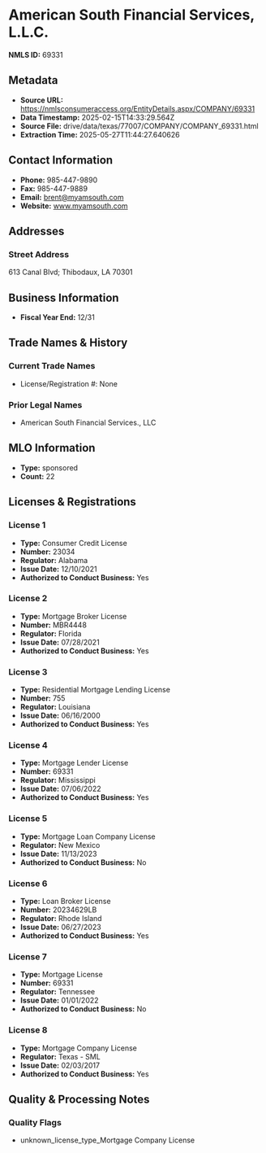 # American South Financial Services, L.L.C.

**NMLS ID:** 69331

## Metadata
- **Source URL:** https://nmlsconsumeraccess.org/EntityDetails.aspx/COMPANY/69331
- **Data Timestamp:** 2025-02-15T14:33:29.564Z
- **Source File:** drive/data/texas/77007/COMPANY/COMPANY_69331.html
- **Extraction Time:** 2025-05-27T11:44:27.640626

## Contact Information
- **Phone:** 985-447-9890
- **Fax:** 985-447-9889
- **Email:** brent@myamsouth.com
- **Website:** www.myamsouth.com

## Addresses
### Street Address
613 Canal Blvd; Thibodaux, LA 70301

## Business Information
- **Fiscal Year End:** 12/31

## Trade Names & History
### Current Trade Names
- License/Registration #: None

### Prior Legal Names
- American South Financial Services., LLC

## MLO Information
- **Type:** sponsored
- **Count:** 22

## Licenses & Registrations

### License 1
- **Type:** Consumer Credit License
- **Number:** 23034
- **Regulator:** Alabama
- **Issue Date:** 12/10/2021
- **Authorized to Conduct Business:** Yes

### License 2
- **Type:** Mortgage Broker License
- **Number:** MBR4448
- **Regulator:** Florida
- **Issue Date:** 07/28/2021
- **Authorized to Conduct Business:** Yes

### License 3
- **Type:** Residential Mortgage Lending License
- **Number:** 755
- **Regulator:** Louisiana
- **Issue Date:** 06/16/2000
- **Authorized to Conduct Business:** Yes

### License 4
- **Type:** Mortgage Lender License
- **Number:** 69331
- **Regulator:** Mississippi
- **Issue Date:** 07/06/2022
- **Authorized to Conduct Business:** Yes

### License 5
- **Type:** Mortgage Loan Company License
- **Regulator:** New Mexico
- **Issue Date:** 11/13/2023
- **Authorized to Conduct Business:** No

### License 6
- **Type:** Loan Broker License
- **Number:** 20234629LB
- **Regulator:** Rhode Island
- **Issue Date:** 06/27/2023
- **Authorized to Conduct Business:** Yes

### License 7
- **Type:** Mortgage License
- **Number:** 69331
- **Regulator:** Tennessee
- **Issue Date:** 01/01/2022
- **Authorized to Conduct Business:** No

### License 8
- **Type:** Mortgage Company License
- **Regulator:** Texas - SML
- **Issue Date:** 02/03/2017
- **Authorized to Conduct Business:** Yes

## Quality & Processing Notes
### Quality Flags
- unknown_license_type_Mortgage Company License
